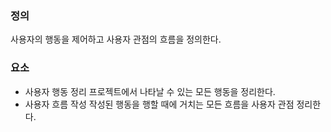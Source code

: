 ### 정의
사용자의 행동을 제어하고 사용자 관점의 흐름을 정의한다.

### 요소
- 사용자 행동 정리
  프로젝트에서 나타날 수 있는 모든 행동을 정리한다.
- 사용자 흐름 작성
  작성된 행동을 행할 때에 거치는 모든 흐름을 사용자 관점 정리한다.